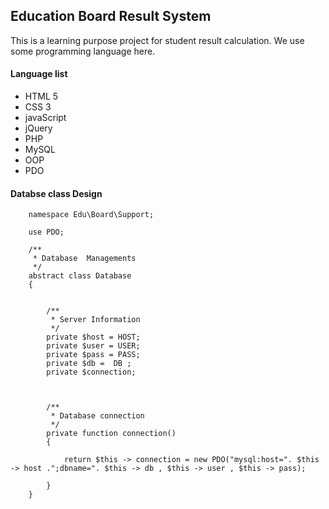 ## Education Board Result System 

This is a learning purpose project for student result calculation. We use some programming language here. 

#### Language list

- HTML 5
- CSS 3 
- javaScript 
- jQuery 
- PHP 
- MySQL 
- OOP 
- PDO 

#### Databse class Design 
```
	namespace Edu\Board\Support;
	
	use PDO;

	/**
	 * Database  Managements
	 */
	abstract class Database
	{
		
		
		/**
		 * Server Information 
		 */
		private $host = HOST;
		private $user = USER;
		private $pass = PASS;
		private $db =  DB ;
		private $connection;



		/**
		 * Database connection 		 
		 */
		private function connection()
		{			

			return $this -> connection = new PDO("mysql:host=". $this -> host .";dbname=". $this -> db , $this -> user , $this -> pass);
				
		}	
	}






```

